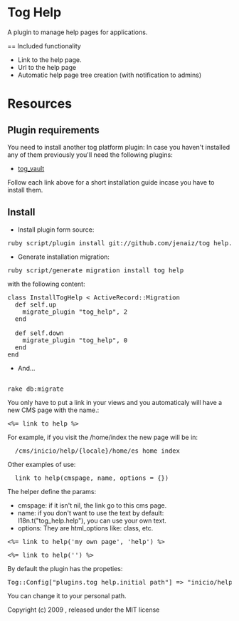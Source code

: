 Tog Help
========

A plugin to manage help pages for applications.

== Included functionality

* Link to the help page.
* Url to the help page
* Automatic help page tree creation (with notification to admins)

Resources
=========

Plugin requirements
-------------------

You need to install another tog platform plugin:
In case you haven't installed any of them previously you'll need the following plugins:

* [tog\_vault](http://github.com/tog/tog_vault/blob/master/README.markdown)

Follow each link above for a short installation guide incase you have to install them.			

Install
-------

* Install plugin form source:

<pre>
ruby script/plugin install git://github.com/jenaiz/tog_help.git
</pre>

* Generate installation migration:

<pre>
ruby script/generate migration install_tog_help
</pre>

with the following content:

<pre>
class InstallTogHelp < ActiveRecord::Migration
  def self.up
    migrate_plugin "tog_help", 2
  end

  def self.down
    migrate_plugin "tog_help", 0
  end
end
</pre>

* And...

<pre> 
rake db:migrate
</pre> 

You only have to put a link in your views and you automaticaly will have a new CMS page with the name.:

<pre>
<%= link_to_help %>
</pre>

For example, if you visit the /home/index the new page will be in:

<pre>
  /cms/inicio/help/{locale}/home/es_home_index  
</pre>

Other examples of use:

<pre>
  link_to_help(cmspage, name, options = {})
</pre>

The helper define the params:

* cmspage: if it isn't nil, the link go to this cms page.
* name: if you don't want to use the text by default: I18n.t("tog_help.help"), you can use your own text.
* options: They are html_options like: class, etc.

<pre>
<%= link_to_help('my_own_page', 'help') %>
</pre>

<pre>
<%= link_to_help('') %>
</pre>

By default the plugin has the propeties:

<pre>
Tog::Config["plugins.tog_help.initial_path"] => "inicio/help/"
</pre> 

You can change it to your personal path.

Copyright (c) 2009 , released under the MIT license
